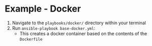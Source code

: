# Example - Docker

1. Navigate to the `playbooks/docker/` directory within your terminal
2. Run `ansible-playbook base-docker.yml`:
    - This creates a docker container based on the contents of the `Dockerfile`

